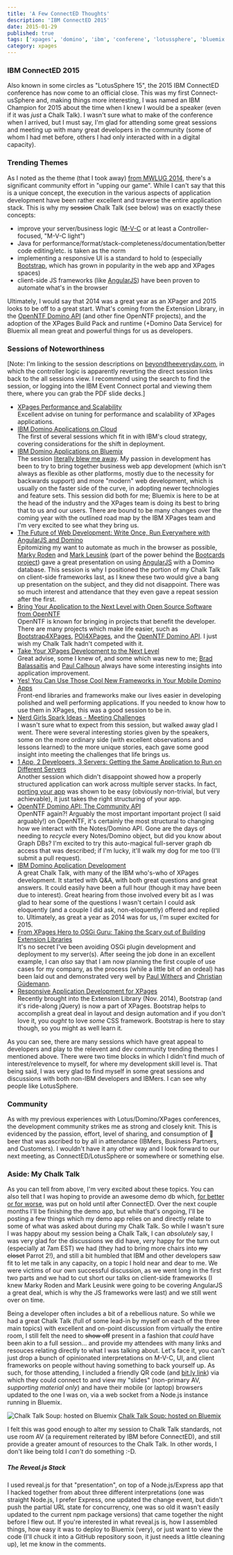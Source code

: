 ```yaml
---
title: 'A Few ConnectED Thoughts'
description: 'IBM ConnectED 2015'
date: 2015-01-29
published: true
tags: ['xpages', 'domino', 'ibm', 'conferene', 'lotussphere', 'bluemix']
category: xpages
---
```


### IBM ConnectED 2015
Also known in some circles as "LotusSphere 15", the 2015 IBM ConnectED conference has now come to an official close. This was my first Connect-usSphere and, making things more interesting, I was named an IBM Champion for 2015 about the time when I knew I would be a speaker (even if it was _just_ a Chalk Talk). I wasn't sure what to make of the conference when I arrived, but I must say, I'm glad for attending some great sessions and meeting up with many great developers in the community (some of whom I had met before, others I had only interacted with in a digital capacity).

### Trending Themes
As I noted as the theme (that I took away) [from MWLUG 2014](/xpages/community-code-and-evolution/), there's a significant community effort in "upping our game". While I can't say that this is a unique concept, the execution in the various aspects of application development have been rather excellent and traverse the entire application stack. This is why my <s>session</s> Chalk Talk (see below) was on exactly these concepts:

* improve your server/business logic ([M-V-C](/xpages/unraveling-the-mvc-mysteries/) or at least a Controller-focused, "M-V-C light")
* Java for performance/format/stack-completeness/documentation/better code editing/etc. is taken as the norm
* implementing a responsive UI is a standard to hold to (especially [Bootstrap](//getbootstrap.com), which has grown in popularity in the web app and XPages spaces)
* client-side JS frameworks (like [AngularJS](//angularjs.org)) have been proven to automate what's in the browser

Ultimately, I would say that 2014 was a great year as an XPager and 2015 looks to be off to a great start. What's coming from the Extension Library, in the [OpenNTF Domino API](https://openntf.org/main.nsf/project.xsp?r=project/OpenNTF%20Domino%20API) (and other fine OpenNTF projects), and the adoption of the XPages Build Pack and runtime (+Domino Data Service) for Bluemix all mean great and powerful things for us as developers.

### Sessions of Noteworthiness
[Note: I'm linking to the session descriptions on [beyondtheeveryday.com](https://beyondtheeveryday.com), in which the controller logic is apparently reverting the direct session links back to the all sessions view. I recommend using the search to find the session, or logging into the IBM Event Connect portal and viewing them there, where you can grab the PDF slide decks.]

* [XPages Performance and Scalability](https://beyondtheeveryday.com/#/sessions/68839ACEB9BB2918C1257DD3003B5A3C)<br />
Excellent advise on tuning for performance and scalability of XPages applications.
* [IBM Domino Applications on Cloud](https://beyondtheeveryday.com/#/sessions/B5BF997770B0137DC1257DD3003B5A42)<br />
The first of several sessions which fit in with IBM's cloud strategy, covering considerations for the shift in deployment.
* [IBM Domino Applications on Bluemix](https://beyondtheeveryday.com/#/sessions/2B9099E8A6D5C465C1257DD3003B53A3)<br />
The session [literally blew me away](https://www.youtube.com/v/iLi2xB82ZyI?start=233&end=262). My passion in development has been to try to bring together business web app development (which isn't always as flexible as other platforms, mostly due to the necessity for backwards support) and more "modern" web development, which is usually on the faster side of the curve, in adopting newer technologies and feature sets. This session did both for me; Bluemix is here to be at the head of the industry and the XPages team is doing its best to bring that to us and our users. There are bound to be many changes over the coming year with the outlined road map by the IBM XPages team and I'm very excited to see what they bring us.
* [The Future of Web Development: Write Once, Run Everywhere with AngularJS and Domino](https://beyondtheeveryday.com/#/sessions/7DF68F606C52B584C1257DD3003B55E6)<br />
Epitomizing my want to automate as much in the browser as possible, [Marky Roden](https://twitter.com/MarkyRoden) and [Mark Leusink](https://twitter.com/markleusink) (part of the power behind the [Bootcards project](https://bootcards.org/)) gave a great presentation on using [AngularJS](https://angularjs.org/) with a Domino database. This session is why I positioned the portion of my Chalk Talk on client-side frameworks last, as I knew these two would give a bang up presentation on the subject, and they did not disappoint. There was so much interest and attendance that they even gave a repeat session after the first.
* [Bring Your Application to the Next Level with Open Source Software from OpenNTF](https://beyondtheeveryday.com/#/sessions/1627AFE7619567B6C1257DD3003B563A)<br />
OpenNTF is known for bringing in projects that benefit the developer. There are many projects which make life easier, such as [Bootstrap4XPages](https://openntf.org/main.nsf/project.xsp?r=project/Bootstrap4XPages), [POI4XPages](https://openntf.org/main.nsf/project.xsp?r=project/POI%204%20XPages), and the [OpenNTF Domino API](https://openntf.org/main.nsf/project.xsp?r=project/OpenNTF%20Domino%20API). I just wish my Chalk Talk hadn't competed with it.
* [Take Your XPages Development to the Next Level](https://beyondtheeveryday.com/#/sessions/B905D1464EFE253DC1257DD3003B5461)<br />
Great advise, some I knew of, and some which was new to me; [Brad Balassaitis](https://twitter.com/Balassaitis) and [Paul Calhoun](//twitter.com/ptcalhoun) always have some interesting insights into application improvement.
* [Yes! You Can Use Those Cool New Frameworks in Your Mobile Domino Apps](https://beyondtheeveryday.com/#/sessions/9622BE9308AC81FEC1257DD3003B55DB)<br />
Front-end libraries and frameworks make our lives easier in developing polished and well performing applications. If you needed to know how to use them in XPages, this was a good session to be in.
* [Nerd Girls Spark Ideas - Meeting Challenges](https://beyondtheeveryday.com/#/sessions/FEF4C1BD8D3E37A8C1257DD3003B5AB4)<br />
I wasn't sure what to expect from this session, but walked away glad I went. There were several interesting stories given by the speakers, some on the more ordinary side (with excellent observations and lessons learned) to the more unique stories, each gave some good insight into meeting the challenges that life brings us.
* [1 App, 2 Developers, 3 Servers: Getting the Same Application to Run on Different Servers](https://beyondtheeveryday.com/#/sessions/15C1426CF468ECFBC1257DD3003B560A)<br />
Another session which didn't disappoint showed how a properly structured application can work across multiple server stacks. In fact, [porting your app](https://www.youtube.com/watch?v=h_8wY0FD1ZI) was shown to be easy (obviously non-trivial, but very achievable), it just takes the right structuring of your app.
* [OpenNTF Domino API: The Community API](https://beyondtheeveryday.com/#/sessions/E40FF55DAAEFB3DDC1257DD3003B564B)<br />
OpenNTF again?! Arguably the most important important project (I said arguably!) on OpenNTF, it's certainly the most structural to changing how we interact with the Notes/Domino API. Gone are the days of needing to _recycle_ every Notes/Domino object, but did you know about Graph DBs? I'm excited to try this auto-magical full-server graph db access that was described; if I'm lucky, it'll walk my dog for me too (I'll submit a pull request).
* [IBM Domino Application Development](https://beyondtheeveryday.com/#/sessions/F875C078E6EEE8B3C1257DD3003B5674)<br />
A great Chalk Talk, with many of the IBM who's-who of XPages development. It started with Q&A, with both great questions and great answers. It could easily have been a full hour (though it may have been due to interest). Great hearing from those involved every bit as I was glad to hear some of the questions I wasn't certain I could ask eloquently (and a couple I did ask, non-eloquently) offered and replied to. Ultimately, as great a year as 2014 was for us, I'm super excited for 2015.
* [From XPages Hero to OSGi Guru: Taking the Scary out of Building Extension Libraries](https://beyondtheeveryday.com/#/sessions/FA8B3980697F36EAC1257DD3003B546F)<br />
It's no secret I've been avoiding OSGi plugin development and deployment to my server(s). After seeing the job done in an excellent example, I can _also_ say that I am now planning the first couple of use cases for my company, as the process (while a little bit of an ordeal) has been laid out and demonstrated very well by [Paul Withers](https://twitter.com/PaulSWithers) and [Christian Güdemann](https://twitter.com/guedeWebGate).
* [Responsive Application Development for XPages](https://beyondtheeveryday.com/#/sessions/5BEB54CF89B5A338C1257DD3003B53EF)<br />
Recently brought into the Extension Library (Nov. 2014), Bootstrap (and it's ride-along jQuery) is now a part of XPages. Bootstrap helps to accomplish a great deal in layout and design automation and if you don't love it, you _ought_ to love _some_ CSS framework. Bootstrap is here to stay though, so you might as well learn it.

As you can see, there are many sessions which have great appeal to developers and play to the relevent and dev community trending themes I mentioned above. There were two time blocks in which I didn't find much of interest/relevence to myself, for where my development skill level is. That being said, I was very glad to find myself in some great sessions and discussions with both non-IBM developers and IBMers. I can see why people like LotusSphere.

### Community
As with my previous experiences with Lotus/Domino/XPages conferences, the development community strikes me as strong and closely knit. This is evidenced by the passion, effort, level of sharing, and consumption of 🍻 beer that was ascribed to by all in attendance (IBMers, Business Partners, and Customers). I wouldn't have it any other way and I look forward to our next meeting, as ConnectED/LotusSphere or somewhere or something else.


### Aside: My Chalk Talk
As you can tell from above, I'm very excited about these topics. You can also tell that I was hoping to provide an awesome demo db which, [for better or for worse](/self-promotion/a-chalk-talk-talk/), was put on hold until after ConnectED. Over the next couple months I'll be finishing the demo app, but while that's ongoing, I'll be posting a few things which my demo app relies on and directly relate to some of what was asked about during my Chalk Talk. So while I wasn't sure I was happy about my session being a Chalk Talk, I can _absolutely_ say, I was very glad for the discussions we did have, _very_ happy for the turn out (especially at 7am EST) we had (they had to bring more chairs into <s>my closet</s> Parrot 2!), and still a bit humbled that IBM and other developers saw fit to let me talk in any capacity, on a topic I hold near and dear to me. We were victims of our own successful discussion, as we went long in the first two parts and we had to cut short our talks on client-side frameworks (I knew Marky Roden and Mark Leusink were going to be covering AngularJS a great deal, which is why the JS frameworks were last) and we still went over on time.

Being a developer often includes a bit of a rebellious nature. So while we had a great Chalk Talk (full of some lead-in by myself on each of the three main topics) with excellent and on-point discussion from virtually the entire room, I still felt the need to <s>show off</s> present in a fashion that _could_ have been akin to a full session... and provide my attendees with many links and resouces relating directly to what I was talking about. Let's face it, you can't just drop a bunch of opinionated interpretations on M-V-C, UI, and client frameworks on people without having something to back yourself up. As such, for those attending, I included a friendly QR code (and [bit.ly link](https://bit.ly/BlueChalkySoup)) via which they could connect to and view my "slides" (non-primary AV, _supporting material only_) and have their mobile (or laptop) browsers updated to the one I was on, via a web socket from a Node.js instance running in Bluemix.


![Chalk Talk Soup: hosted on Bluemix](./images/BlueChalkySoup.png)
[Chalk Talk Soup: hosted on Bluemix](https://bit.ly/BlueChalkySoup)

I felt this was good enough to alter my session to Chalk Talk standards, not use room AV (a requirement reiterated by IBM before ConnectED), and still provide a greater amount of resources to the Chalk Talk. In other words, I don't like being told I _can't_ do something :-D.

##### The Reveal.js Stack
I used reveal.js for that "presentation", on top of a Node.js/Express app that I hacked together from about three different interpretations (one was straight Node.js, I prefer Express, one updated the change event, but didn't push the partial URL state for concurrency, one was so old it wasn't easily updated to the current npm package versions) that came together the night before I flew out. If you're interested in what reveal.js is, how I assembled things, how easy it was to deploy to Bluemix (very), or just want to view the code (I'll chuck it into a GitHub repository soon, it just needs a little cleaning up), let me know in the comments.
